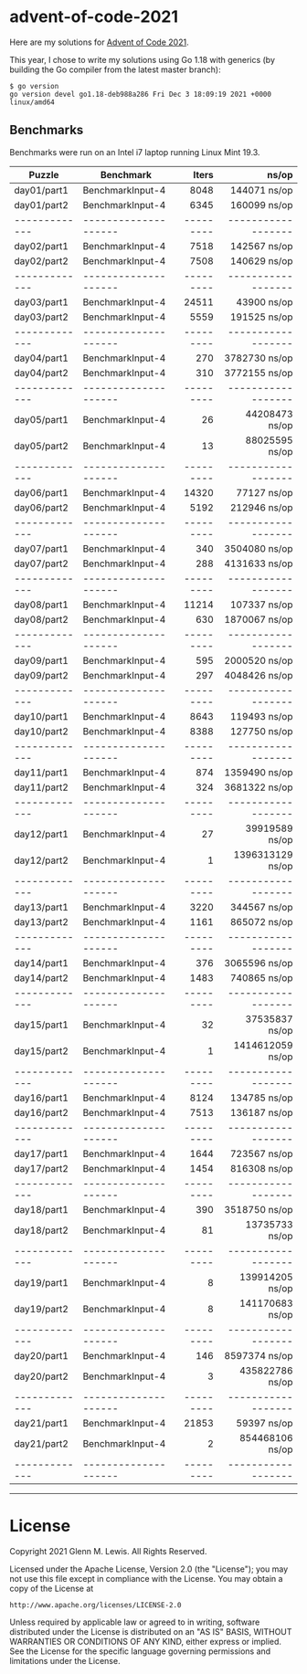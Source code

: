 # advent-of-code-2021

Here are my solutions for [Advent of Code 2021](https://adventofcode.com/2021).

This year, I chose to write my solutions using Go 1.18 with generics
(by building the Go compiler from the latest master branch):

```
$ go version
go version devel go1.18-deb988a286 Fri Dec 3 18:09:19 2021 +0000 linux/amd64
```

## Benchmarks

Benchmarks were run on an Intel i7 laptop running Linux Mint 19.3.

| Puzzle      | Benchmark          | Iters   | ns/op            |
|-------------|--------------------|     --: |              --: |
| day01/part1 | BenchmarkInput-4   |    8048 |     144071 ns/op |
| day01/part2 | BenchmarkInput-4   |    6345 |     160099 ns/op |
|-------------|--------------------|---------|------------------|
| day02/part1 | BenchmarkInput-4   |    7518 |     142567 ns/op |
| day02/part2 | BenchmarkInput-4   |    7508 |     140629 ns/op |
|-------------|--------------------|---------|------------------|
| day03/part1 | BenchmarkInput-4   |   24511 |      43900 ns/op |
| day03/part2 | BenchmarkInput-4   |    5559 |     191525 ns/op |
|-------------|--------------------|---------|------------------|
| day04/part1 | BenchmarkInput-4   |     270 |    3782730 ns/op |
| day04/part2 | BenchmarkInput-4   |     310 |    3772155 ns/op |
|-------------|--------------------|---------|------------------|
| day05/part1 | BenchmarkInput-4   |      26 |   44208473 ns/op |
| day05/part2 | BenchmarkInput-4   |      13 |   88025595 ns/op |
|-------------|--------------------|---------|------------------|
| day06/part1 | BenchmarkInput-4   |   14320 |      77127 ns/op |
| day06/part2 | BenchmarkInput-4   |    5192 |     212946 ns/op |
|-------------|--------------------|---------|------------------|
| day07/part1 | BenchmarkInput-4   |     340 |    3504080 ns/op |
| day07/part2 | BenchmarkInput-4   |     288 |    4131633 ns/op |
|-------------|--------------------|---------|------------------|
| day08/part1 | BenchmarkInput-4   |   11214 |     107337 ns/op |
| day08/part2 | BenchmarkInput-4   |     630 |    1870067 ns/op |
|-------------|--------------------|---------|------------------|
| day09/part1 | BenchmarkInput-4   |     595 |    2000520 ns/op |
| day09/part2 | BenchmarkInput-4   |     297 |    4048426 ns/op |
|-------------|--------------------|---------|------------------|
| day10/part1 | BenchmarkInput-4   |    8643 |     119493 ns/op |
| day10/part2 | BenchmarkInput-4   |    8388 |     127750 ns/op |
|-------------|--------------------|---------|------------------|
| day11/part1 | BenchmarkInput-4   |     874 |    1359490 ns/op |
| day11/part2 | BenchmarkInput-4   |     324 |    3681322 ns/op |
|-------------|--------------------|---------|------------------|
| day12/part1 | BenchmarkInput-4   |      27 |   39919589 ns/op |
| day12/part2 | BenchmarkInput-4   |       1 | 1396313129 ns/op |
|-------------|--------------------|---------|------------------|
| day13/part1 | BenchmarkInput-4   |    3220 |     344567 ns/op |
| day13/part2 | BenchmarkInput-4   |    1161 |     865072 ns/op |
|-------------|--------------------|---------|------------------|
| day14/part1 | BenchmarkInput-4   |     376 |    3065596 ns/op |
| day14/part2 | BenchmarkInput-4   |    1483 |     740865 ns/op |
|-------------|--------------------|---------|------------------|
| day15/part1 | BenchmarkInput-4   |      32 |   37535837 ns/op |
| day15/part2 | BenchmarkInput-4   |       1 | 1414612059 ns/op |
|-------------|--------------------|---------|------------------|
| day16/part1 | BenchmarkInput-4   |    8124 |     134785 ns/op |
| day16/part2 | BenchmarkInput-4   |    7513 |     136187 ns/op |
|-------------|--------------------|---------|------------------|
| day17/part1 | BenchmarkInput-4   |    1644 |     723567 ns/op |
| day17/part2 | BenchmarkInput-4   |    1454 |     816308 ns/op |
|-------------|--------------------|---------|------------------|
| day18/part1 | BenchmarkInput-4   |     390 |    3518750 ns/op |
| day18/part2 | BenchmarkInput-4   |      81 |   13735733 ns/op |
|-------------|--------------------|---------|------------------|
| day19/part1 | BenchmarkInput-4   |       8 |  139914205 ns/op |
| day19/part2 | BenchmarkInput-4   |       8 |  141170683 ns/op |
|-------------|--------------------|---------|------------------|
| day20/part1 | BenchmarkInput-4   |     146 |    8597374 ns/op |
| day20/part2 | BenchmarkInput-4   |       3 |  435822786 ns/op |
|-------------|--------------------|---------|------------------|
| day21/part1 | BenchmarkInput-4   |   21853 |      59397 ns/op |
| day21/part2 | BenchmarkInput-4   |       2 |  854468106 ns/op |
|-------------|--------------------|---------|------------------|

----------------------------------------------------------------------

# License

Copyright 2021 Glenn M. Lewis. All Rights Reserved.

Licensed under the Apache License, Version 2.0 (the "License");
you may not use this file except in compliance with the License.
You may obtain a copy of the License at

    http://www.apache.org/licenses/LICENSE-2.0

Unless required by applicable law or agreed to in writing, software
distributed under the License is distributed on an "AS IS" BASIS,
WITHOUT WARRANTIES OR CONDITIONS OF ANY KIND, either express or implied.
See the License for the specific language governing permissions and
limitations under the License.
